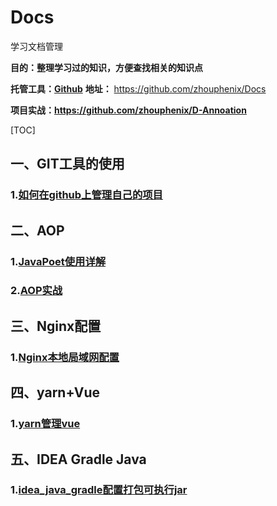 # Docs
学习文档管理

**目的：整理学习过的知识，方便查找相关的知识点**

**托管工具：[Github](https://github.com)**  **地址：** https://github.com/zhouphenix/Docs

**项目实战：https://github.com/zhouphenix/D-Annoation**

[TOC]

## 一、GIT工具的使用

### 1.[如何在github上管理自己的项目](git.md)

## 二、AOP

### 1.[JavaPoet使用详解](JavaPoet使用详解.md)

### 2.[AOP实战](AOP实战.md)

## 三、Nginx配置

### 1.[Nginx本地局域网配置](Nginx.md)

## 四、yarn+Vue

### 1.[yarn管理vue](yarn_vue.md)



## 五、IDEA Gradle Java

### 1.[idea_java_gradle配置打包可执行jar](idea_java_gradle配置打包可执行jar.md)